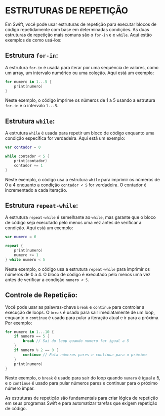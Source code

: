 # ESTRUTURAS DE REPETIÇÃO
Em Swift, você pode usar estruturas de repetição para executar blocos de código repetidamente com base em determinadas condições. As duas estruturas de repetição mais comuns são o `for-in` e o `while`. Aqui estão exemplos de como usá-los:

## Estrutura `for-in`:

A estrutura `for-in` é usada para iterar por uma sequência de valores, como um array, um intervalo numérico ou uma coleção. Aqui está um exemplo:

```swift
for numero in 1...5 {
    print(numero)
}
```

Neste exemplo, o código imprime os números de 1 a 5 usando a estrutura `for-in` e o intervalo `1...5`.

## Estrutura `while`:

A estrutura `while` é usada para repetir um bloco de código enquanto uma condição específica for verdadeira. Aqui está um exemplo:

```swift
var contador = 0

while contador < 5 {
    print(contador)
    contador += 1
}
```

Neste exemplo, o código usa a estrutura `while` para imprimir os números de 0 a 4 enquanto a condição `contador < 5` for verdadeira. O contador é incrementado a cada iteração.

## Estrutura `repeat-while`:

A estrutura `repeat-while` é semelhante ao `while`, mas garante que o bloco de código seja executado pelo menos uma vez antes de verificar a condição. Aqui está um exemplo:

```swift
var numero = 0

repeat {
    print(numero)
    numero += 1
} while numero < 5
```

Neste exemplo, o código usa a estrutura `repeat-while` para imprimir os números de 0 a 4. O bloco de código é executado pelo menos uma vez antes de verificar a condição `numero < 5`.

## Controle de Repetição:

Você pode usar as palavras-chave `break` e `continue` para controlar a execução de loops. O `break` é usado para sair imediatamente de um loop, enquanto o `continue` é usado para pular a iteração atual e ir para a próxima. Por exemplo:

```swift
for numero in 1...10 {
    if numero == 5 {
        break // Sai do loop quando numero for igual a 5
    }
    if numero % 2 == 0 {
        continue // Pula números pares e continua para o próximo
    }
    print(numero)
}
```

Neste exemplo, o `break` é usado para sair do loop quando `numero` é igual a 5, e o `continue` é usado para pular números pares e continuar para o próximo número ímpar.

As estruturas de repetição são fundamentais para criar lógica de repetição em seus programas Swift e para automatizar tarefas que exigem repetição de código.